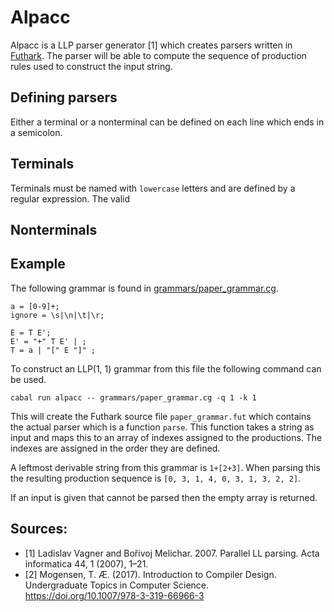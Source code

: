 # Alpacc
Alpacc is a LLP parser generator [1] which creates parsers written in [Futhark](https://futhark-lang.org/). The parser will be able to compute the sequence of production rules used to construct the input string.
## Defining parsers

Either a terminal or a nonterminal can be defined on each line which ends in a semicolon.

## Terminals
Terminals must be named with `lowercase` letters and are defined by a regular expression. The valid 


## Nonterminals

## Example
The following grammar is found in [grammars/paper_grammar.cg](grammars/paper_grammar.cg).
```
a = [0-9]+;
ignore = \s|\n|\t|\r;

E = T E';
E' = "+" T E' | ;
T = a | "[" E "]" ;
```
To construct an LLP(1, 1) grammar from this file the following command can be used.
```
cabal run alpacc -- grammars/paper_grammar.cg -q 1 -k 1
```
This will create the Futhark source file `paper_grammar.fut` which contains the actual parser which is a function `parse`. This function takes a string as input and maps this to an array of indexes assigned to the productions. The indexes are assigned in the order they are defined.

A leftmost derivable string from this grammar is `1+[2+3]`. When parsing this the resulting production sequence is `[0, 3, 1, 4, 0, 3, 1, 3, 2, 2]`.

If an input is given that cannot be parsed then the empty array is returned.

## Sources:
- [1] Ladislav Vagner and Bořivoj Melichar. 2007. Parallel LL parsing. Acta informatica 44, 1 (2007), 1–21.
- [2] Mogensen, T. Æ. (2017). Introduction to Compiler Design. Undergraduate Topics in Computer Science. https://doi.org/10.1007/978-3-319-66966-3